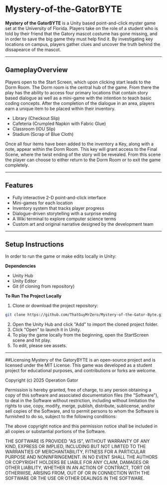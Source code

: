 # Mystery-of-the-GatorBYTE

 **Mystery of the GatorBYTE** is a Unity based point-and-click myster game set at the University of Florida. 
 Players take on the role of a student who is told by their friend that the Gatory mascot costume has gone missing, and in order to save the big game they must help find it. 
 By investigating key locations on campus, players gather clues and uncover the truth behind the dissapearce of the mascot. 
 
 ---

## GameplayOverview 
Players open to the Start Screen, which upon clicking start leads to the Dorm Room. 
The Dorm room is the central hub of the game. 
From there the play has the ability to access four primary locations that contain story based dialogue as well as a mini-game with the intention to teach basic coding concepts. 
After the completion of the dialogue in an area, players earn a unique item to be placed within their inventory. 
- Library (Checkout Slip)
- Cafeteria (Crumpled Napkin with Fabric Glue)
- Classroom (IOU Slip)
- Stadium (Scrap of Blue Cloth)
  
Once all four items have been added to the inventory a Key, along with a note, appear within the Dorm Room.
This key will grant access to the Final Scene, where the twist ending of the story will be revealed.
From this scene the player can choose to either return to the Dorm Room or to exit the game completely. 

---

## Features
- Fully interactive 2-D point-and-click interface
- Mini-games for each location
- Inventory system that tracks player progress
- Dialogue-driven storytelling with a surprise ending
- A Wiki terminal to explore computer science terms
- Custom art and original narrative designed by the development team

---

## Setup Instructions
In order to run the game or make edits locally in Unity:

**Dependencies**
- Unity Hub
- Unity Editor
- Git (if cloning from repository)

**To Run The Project Locally**
1. Clone or download the project repository:
```bash
git clone https://github.com/ThatGuyMrZero/Mystery-of-the-Gator-Byte.git
```
2. Open the Unity Hub and click "Add" to import the cloned project folder.
3. Click "Open" to launch it in Unity.
4. To play the game locally from the beginning, open the StartScreen scene and hit play.
5. To edit, please see assets.

--- 

##Licensing
Mystery of the GatoryBYTE is an open-source project and is licensed under the MIT License. 
This game was developed as a student project for educational purposes, and contributions or forks are welcome. 

Copyright (c) 2025 Operation Gator 

Permission is hereby granted, free of charge, to any person obtaining a copy of this software and associated documentation files (the "Software"), to deal in the Software without restriction, including without limitation the rights to use, copy, modify, merge, publish, distribute, sublicense, and/or sell copies of the Software, and to permit persons to whom the Software is furnished to do so, subject to the following conditions:

The above copyright notice and this permission notice shall be included in all copies or substantial portions of the Software.

THE SOFTWARE IS PROVIDED "AS IS", WITHOUT WARRANTY OF ANY KIND, EXPRESS OR IMPLIED, INCLUDING BUT NOT LIMITED TO THE WARRANTIES OF MERCHANTABILITY, FITNESS FOR A PARTICULAR PURPOSE AND NONINFRINGEMENT. IN NO EVENT SHALL THE AUTHORS OR COPYRIGHT HOLDERS BE LIABLE FOR ANY CLAIM, DAMAGES OR OTHER LIABILITY, WHETHER IN AN ACTION OF CONTRACT, TORT OR OTHERWISE, ARISING FROM, OUT OF OR IN CONNECTION WITH THE SOFTWARE OR THE USE OR OTHER DEALINGS IN THE SOFTWARE.

